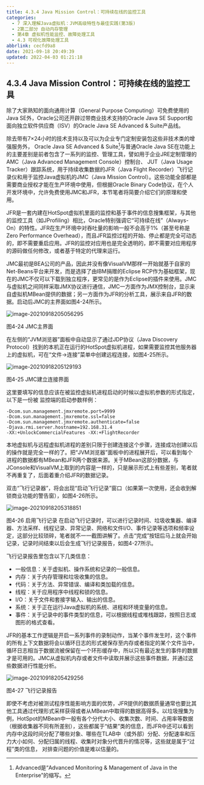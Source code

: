 ```yaml
---
title: 4.3.4 Java Mission Control：可持续在线的监控工具
categories: 
  - 7 深入理解Java虛拟机：JVM高级特性与最佳实践(第3版)
  - 2第二部分 自动内存管理
  - 第4章 虚拟机性能监控、故障处理工具
  - 4.3 可视化故障处理工具
abbrlink: cecfd9a8
date: 2021-09-18 20:49:39
updated: 2022-04-03 01:21:18
---
```

## 4.3.4 Java Mission Control：可持续在线的监控工具
除了大家熟知的面向通用计算（General Purpose Computing）可免费使用的Java SE外，Oracle公司还开辟过带商业技术支持的Oracle Java SE Support和面向独立软件供应商（ISV）的Oracle Java SE Advanced & Suite产品线。

除去带有7×24小时的技术支持以及可以为企业专门定制安装包这些非技术类的增强服务外， Oracle Java SE Advanced & Suite[^1]与普通Oracle Java SE在功能上的主要差别是前者包含了一系列的监控、管理工具，譬如用于企业JRE定制管理的AMC（Java Advanced Management Console）控制台、 JUT（Java Usage Tracker）跟踪系统，用于持续收集数据的JFR（Java Flight Recorder）飞行记录仪和用于监控Java虚拟机的JMC（Java Mission Control）。这些功能全部都是需要商业授权才能在生产环境中使用，但根据Oracle Binary Code协议，在个人开发环境中，允许免费使用JMC和JFR，本节笔者将简要介绍它们的原理和使用。

JFR是一套内建在HotSpot虚拟机里面的监控和基于事件的信息搜集框架，与其他的监控工具（如JProfiling）相比，Oracle特别强调它“可持续在线”（Always-On）的特性。JFR在生产环境中对吞吐量的影响一般不会高于1%（甚至号称是Zero Performance Overhead），而且JFR监控过程的开始、停止都是完全可动态的，即不需要重启应用。JFR的监控对应用也是完全透明的，即不需要对应用程序的源码做任何修改，或者基于特定的代理来运行。

JMC最初是BEA公司的产品，因此并没有像VisualVM那样一开始就基于自家的Net-Beans平台来开发，而是选择了由IBM捐赠的Eclipse RCP作为基础框架，现在的JMC不仅可以下载到独立程序，更常见的是作为Eclipse的插件来使用。JMC与虚拟机之间同样采取JMX协议进行通信，JMC一方面作为JMX控制台，显示来自虚拟机MBean提供的数据；另一方面作为JFR的分析工具，展示来自JFR的数据。启动后JMC的主界面如图4-24所示。

![image-20210918205056295](https://gitee.com/XiaoLan223/images/raw/master/Blog/Sum/20210918205056.png)

图4-24 JMC主界面

在左侧的“JVM浏览器”面板中自动显示了通过JDP协议（Java Discovery Protocol）找到的本机正在运行的HotSpot虚拟机进程，如果需要监控其他服务器上的虚拟机，可在“文件->连接”菜单中创建远程连接，如图4-25所示。

![image-20210918205129193](https://gitee.com/XiaoLan223/images/raw/master/Blog/Sum/20210918205129.png)

图4-25 JMC建立连接界面 

这里要填写的信息应该在被监控虚拟机进程启动的时候以虚拟机参数的形式指定，以下是一份被 监控端的启动参数样例：
```
-Dcom.sun.management.jmxremote.port=9999 
-Dcom.sun.management.jmxremote.ssl=false 
-Dcom.sun.management.jmxremote.authenticate=false
-Djava.rmi.server.hostname=192.168.31.4 
-XX:+UnlockCommercialFeatures -XX:+FlightRecorder
```
本地虚拟机与远程虚拟机进程的差别只限于创建连接这个步骤，连接成功创建以后的操作就是完全一样的了。把“JVM浏览器”面板中的进程展开后，可以看到每个进程的数据都有MBean和JFR两个数据来源。关于MBean这部分数据，与JConsole和VisualVM上取到的内容是一样的，只是展示形式上有些差别，笔者就不再重复了，后面着重介绍JFR的数据记录。

双击“飞行记录器”，将会出现“启动飞行记录”窗口（如果第一次使用，还会收到解锁商业功能的警告窗），如图4-26所示。

![image-20210918205318851](https://gitee.com/XiaoLan223/images/raw/master/Blog/Sum/20210918205318.png)

图4-26 启用飞行记录
在启动飞行记录时，可以进行记录时间、垃圾收集器、编译器、方法采样、线程记录、异常记录、网络和文件I/O、事件记录等选项和频率设定，这部分比较琐碎，笔者就不一一截图讲解了。点击“完成”按钮后马上就会开始记录，记录时间结束以后会生成飞行记录报告，如图4-27所示。

飞行记录报告里包含以下几类信息：
- 一般信息：关于虚拟机、操作系统和记录的一般信息。
- 内存：关于内存管理和垃圾收集的信息。
- 代码：关于方法、异常错误、编译和类加载的信息。
- 线程：关于应用程序中线程和锁的信息。
- I/O：关于文件和套接字输入、输出的信息。
- 系统：关于正在运行Java虚拟机的系统、进程和环境变量的信息。
- 事件：关于记录中的事件类型的信息，可以根据线程或堆栈跟踪，按照日志或图形的格式查看。

JFR的基本工作逻辑是开启一系列事件的录制动作，当某个事件发生时，这个事件的所有上下文数据将会以循环日志的形式被保存至内存或者指定的某个文件当中，循环日志相当于数据流被保留在一个环形缓存中，所以只有最近发生的事件的数据才是可用的。JMC从虚拟机内存或者文件中读取并展示这些事件数据，并通过这些数据进行性能分析。

![image-20210918205429256](https://gitee.com/XiaoLan223/images/raw/master/Blog/Sum/20210918205429.png)

图4-27 飞行记录报告

即使不考虑对被测试程序性能影响方面的优势，JFR提供的数据质量通常也要比其他工具通过代理形式采样获得或者从MBean中取得的数据高得多。以垃圾搜集为例，HotSpot的MBean中一般有各个分代大小、收集次数、时间、占用率等数据（根据收集器不同有所差别），这些都属于“结果”类的信息，而JFR中还可以看到内存中这段时间分配了哪些对象、哪些在TLAB中（或外部）分配、分配速率和压力大小如何、分配归属的线程、收集时对象分代晋升的情况等，这些就是属于“过程”类的信息， 对排查问题的价值是难以估量的。


[^1]: Advanced是“Advanced Monitoring & Management of Java in the Enterprise”的缩写。
